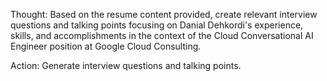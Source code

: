Thought: Based on the resume content provided, create relevant interview questions and talking points focusing on Danial Dehkordi's experience, skills, and accomplishments in the context of the Cloud Conversational AI Engineer position at Google Cloud Consulting.

Action: Generate interview questions and talking points.
